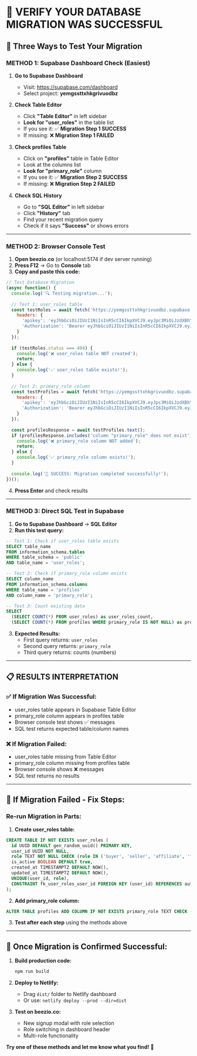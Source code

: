 # 🧪 VERIFY YOUR DATABASE MIGRATION WAS SUCCESSFUL

## 🎯 **Three Ways to Test Your Migration**

### **METHOD 1: Supabase Dashboard Check (Easiest)**

1. **Go to Supabase Dashboard**
   - Visit: https://supabase.com/dashboard
   - Select project: **yemgssttxhkgrivuodbz**

2. **Check Table Editor**
   - Click **"Table Editor"** in left sidebar
   - **Look for "user_roles"** in the table list
   - If you see it: ✅ **Migration Step 1 SUCCESS**
   - If missing: ❌ **Migration Step 1 FAILED**

3. **Check profiles Table**
   - Click on **"profiles"** table in Table Editor
   - Look at the columns list
   - **Look for "primary_role"** column
   - If you see it: ✅ **Migration Step 2 SUCCESS**  
   - If missing: ❌ **Migration Step 2 FAILED**

4. **Check SQL History**
   - Go to **"SQL Editor"** in left sidebar
   - Click **"History"** tab
   - Find your recent migration query
   - Check if it says **"Success"** or shows errors

---

### **METHOD 2: Browser Console Test**

1. **Open beezio.co** (or localhost:5174 if dev server running)
2. **Press F12** → Go to **Console** tab
3. **Copy and paste this code:**

```javascript
// Test Database Migration
(async function() {
  console.log('🔍 Testing migration...');
  
  // Test 1: user_roles table
  const testRoles = await fetch('https://yemgssttxhkgrivuodbz.supabase.co/rest/v1/user_roles?select=id&limit=1', {
    headers: {
      'apikey': 'eyJhbGciOiJIUzI1NiIsInR5cCI6IkpXVCJ9.eyJpc3MiOiJzdXBhYmFzZSIsInJlZiI6InllbWdzc3R0eGhrZ3JpdnVvZGJ6Iiwicm9sZSI6ImFub24iLCJpYXQiOjE3NTE5MzQwMjEsImV4cCI6MjA2NzUxMDAyMX0.EyargNCg2m77Tz-JoO5qs6Auxdcd3StvDKx9ZHkKcNM',
      'Authorization': 'Bearer eyJhbGciOiJIUzI1NiIsInR5cCI6IkpXVCJ9.eyJpc3MiOiJzdXBhYmFzZSIsInJlZiI6InllbWdzc3R0eGhrZ3JpdnVvZGJ6Iiwicm9sZSI6ImFub24iLCJpYXQiOjE3NTE5MzQwMjEsImV4cCI6MjA2NzUxMDAyMX0.EyargNCg2m77Tz-JoO5qs6Auxdcd3StvDKx9ZHkKcNM'
    }
  });
  
  if (testRoles.status === 404) {
    console.log('❌ user_roles table NOT created');
    return;
  } else {
    console.log('✅ user_roles table exists!');
  }
  
  // Test 2: primary_role column
  const testProfiles = await fetch('https://yemgssttxhkgrivuodbz.supabase.co/rest/v1/profiles?select=primary_role&limit=1', {
    headers: {
      'apikey': 'eyJhbGciOiJIUzI1NiIsInR5cCI6IkpXVCJ9.eyJpc3MiOiJzdXBhYmFzZSIsInJlZiI6InllbWdzc3R0eGhrZ3JpdnVvZGJ6Iiwicm9sZSI6ImFub24iLCJpYXQiOjE3NTE5MzQwMjEsImV4cCI6MjA2NzUxMDAyMX0.EyargNCg2m77Tz-JoO5qs6Auxdcd3StvDKx9ZHkKcNM',
      'Authorization': 'Bearer eyJhbGciOiJIUzI1NiIsInR5cCI6IkpXVCJ9.eyJpc3MiOiJzdXBhYmFzZSIsInJlZiI6InllbWdzc3R0eGhrZ3JpdnVvZGJ6Iiwicm9sZSI6ImFub24iLCJpYXQiOjE3NTE5MzQwMjEsImV4cCI6MjA2NzUxMDAyMX0.EyargNCg2m77Tz-JoO5qs6Auxdcd3StvDKx9ZHkKcNM'
    }
  });
  
  const profilesResponse = await testProfiles.text();
  if (profilesResponse.includes('column "primary_role" does not exist')) {
    console.log('❌ primary_role column NOT added');
    return;
  } else {
    console.log('✅ primary_role column exists!');
  }
  
  console.log('🎉 SUCCESS: Migration completed successfully!');
})();
```

4. **Press Enter** and check results

---

### **METHOD 3: Direct SQL Test in Supabase**

1. **Go to Supabase Dashboard** → **SQL Editor**
2. **Run this test query:**

```sql
-- Test 1: Check if user_roles table exists
SELECT table_name 
FROM information_schema.tables 
WHERE table_schema = 'public' 
AND table_name = 'user_roles';

-- Test 2: Check if primary_role column exists
SELECT column_name 
FROM information_schema.columns 
WHERE table_name = 'profiles' 
AND column_name = 'primary_role';

-- Test 3: Count existing data
SELECT 
  (SELECT COUNT(*) FROM user_roles) as user_roles_count,
  (SELECT COUNT(*) FROM profiles WHERE primary_role IS NOT NULL) as profiles_with_primary_role;
```

3. **Expected Results:**
   - First query returns: `user_roles`
   - Second query returns: `primary_role`  
   - Third query returns: counts (numbers)

---

## 📋 **RESULTS INTERPRETATION**

### ✅ **If Migration Was Successful:**
- user_roles table appears in Supabase Table Editor
- primary_role column appears in profiles table
- Browser console test shows ✅ messages
- SQL test returns expected table/column names

### ❌ **If Migration Failed:**
- user_roles table missing from Table Editor
- primary_role column missing from profiles table
- Browser console shows ❌ messages
- SQL test returns no results

---

## 🔧 **If Migration Failed - Fix Steps:**

### **Re-run Migration in Parts:**

1. **Create user_roles table:**
```sql
CREATE TABLE IF NOT EXISTS user_roles (
  id UUID DEFAULT gen_random_uuid() PRIMARY KEY,
  user_id UUID NOT NULL,
  role TEXT NOT NULL CHECK (role IN ('buyer', 'seller', 'affiliate', 'fundraiser')),
  is_active BOOLEAN DEFAULT true,
  created_at TIMESTAMPTZ DEFAULT NOW(),
  updated_at TIMESTAMPTZ DEFAULT NOW(),
  UNIQUE(user_id, role),
  CONSTRAINT fk_user_roles_user_id FOREIGN KEY (user_id) REFERENCES auth.users(id) ON DELETE CASCADE
);
```

2. **Add primary_role column:**
```sql
ALTER TABLE profiles ADD COLUMN IF NOT EXISTS primary_role TEXT CHECK (primary_role IN ('buyer', 'seller', 'affiliate', 'fundraiser'));
```

3. **Test after each step** using the methods above

---

## 🚀 **Once Migration is Confirmed Successful:**

1. **Build production code:**
   ```bash
   npm run build
   ```

2. **Deploy to Netlify:**
   - Drag `dist/` folder to Netlify dashboard
   - Or use: `netlify deploy --prod --dir=dist`

3. **Test on beezio.co:**
   - New signup modal with role selection
   - Role switching in dashboard header
   - Multi-role functionality

**Try one of these methods and let me know what you find!** 🎯
